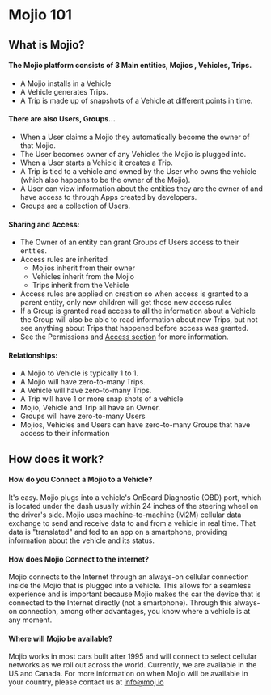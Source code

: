 # Mojio 101 #

## What is Mojio? ##
 
#### The Mojio platform consists of 3 Main entities, Mojios , Vehicles, Trips. ####

* A Mojio installs in a Vehicle
* A Vehicle generates Trips.
* A Trip is made up of snapshots of a Vehicle at different points in time.

#### There are also Users, Groups... ####

* When a User claims a Mojio they automatically become the owner of that Mojio.
* The User becomes owner of any Vehicles the Mojio is plugged into.
* When a User starts a Vehicle it creates a Trip.
* A Trip is tied to a vehicle and owned by the User who owns the vehicle (which also happens to be the owner of the Mojio). 
* A User can view information about the entities they are the owner of and have access to through Apps created by developers.
* Groups are a collection of Users.

#### Sharing and Access: ####

* The Owner of an entity can grant Groups of Users access to their entities.
* Access rules are inherited 
	* Mojios inherit from their owner
	* Vehicles inherit from the Mojio
	* Trips inherit from the Vehicle
* Access rules are applied on creation so when access is granted to a parent entity, only new children will get those new access rules
* If a Group is granted read access to all the information about a Vehicle the Group will also be able to read information about new Trips, but not see anything about Trips that happened before access was granted.
* See the Permissions and [Access section](#/content/cms.REST_Basics.Access) for more information.

#### Relationships:  ####

* A Mojio to Vehicle is typically 1 to 1.
* A Mojio will have zero-to-many Trips.
* A Vehicle will have zero-to-many Trips.
* A Trip will have 1 or more snap shots of a vehicle
* Mojio, Vehicle and Trip all have an Owner. 
* Groups will have zero-to-many Users
* Mojios, Vehicles and Users can have zero-to-many Groups that have access to their information


## How does it work? ##

#### How do you Connect a Mojio to a Vehicle? ####
It's easy. Mojio plugs into a vehicle's OnBoard Diagnostic (OBD) port, which is located under the dash usually within 24 inches of the steering wheel on the driver's side. Mojio uses machine-to-machine (M2M) cellular data exchange to send and receive data to and from a vehicle in real time. That data is "translated" and fed to an app on a smartphone, providing information about the vehicle and its status. 

#### How does Mojio Connect to the internet? ####

Mojio connects to the Internet through an always-on cellular connection inside the Mojio that is plugged into a vehicle. This allows for a seamless experience and is important because Mojio makes the car the device that is connected to the Internet directly (not a smartphone). Through this always-on connection, among other advantages, you know where a vehicle is at any moment.

#### Where will Mojio be available? ####
Mojio works in most cars built after 1995 and will connect to select cellular networks as we roll out across the world. Currently, we are available in the US and Canada. For more information on when Mojio will be available in your country, please contact us at info@moj.io


